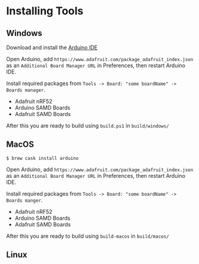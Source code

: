 # Installing Tools

## Windows

Download and install the [Arduino IDE](https://www.arduino.cc/en/Main/Software)

Open Arduino, add `https://www.adafruit.com/package_adafruit_index.json` as an `Additional Board Manager URL` in Preferences, then restart Arduino IDE.

Install required packages from `Tools -> Board: "some boardName" -> Boards manager`.

* Adafruit nRF52
* Arduino SAMD Boards 
* Adafruit SAMD Boards

After this you are ready to build using `build.ps1` in `build/windows/`

## MacOS

```
$ brew cask install arduino
```

Open Arduino, add `https://www.adafruit.com/package_adafruit_index.json` as an `Additional Board Manager URL` in Preferences, then restart Arduino IDE.

Install required packages from `Tools -> Board: "some boardName" -> Boards manger`.

* Adafruit nRF52
* Arduino SAMD Boards 
* Adafruit SAMD Boards

After this you are ready to build using `build-macos` in `build/macos/`

## Linux
